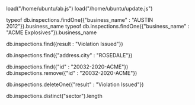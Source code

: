 

load("/home/ubuntu/ab.js")
load("/home/ubuntu/update.js")

typeof db.inspections.findOne({"business_name" : "AUSTIN 2012"}).business_name
typeof db.inspections.findOne({"business_name" : "ACME Explosives"}).business_name


db.inspections.find({result : "Violation Issued"})

db.inspections.find({"address.city" : "ROSEDALE"})

db.inspections.find({"id" : "20032-2020-ACME"})
db.inspections.remove({"id" : "20032-2020-ACME"})

db.inspections.deleteOne({"result" : "Violation Issued"})

db.inspections.distinct("sector").length
